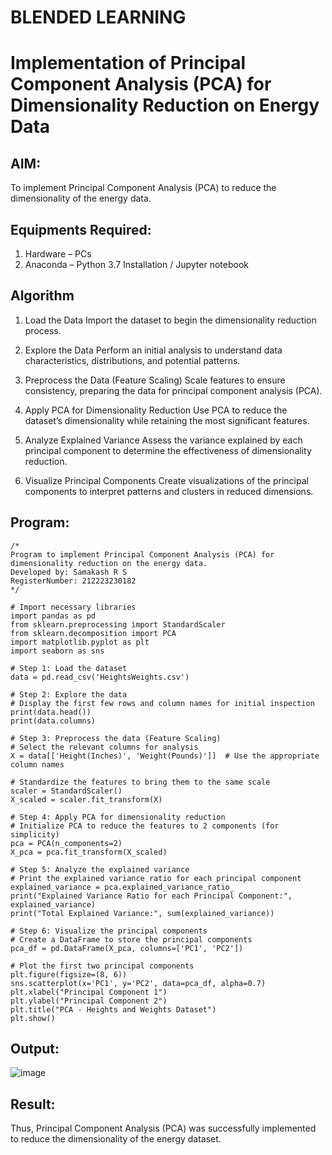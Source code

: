 # BLENDED LEARNING
# Implementation of Principal Component Analysis (PCA) for Dimensionality Reduction on Energy Data

## AIM:
To implement Principal Component Analysis (PCA) to reduce the dimensionality of the energy data.

## Equipments Required:
1. Hardware – PCs
2. Anaconda – Python 3.7 Installation / Jupyter notebook

## Algorithm
1. Load the Data
Import the dataset to begin the dimensionality reduction process.

2. Explore the Data
Perform an initial analysis to understand data characteristics, distributions, and potential patterns.

3. Preprocess the Data (Feature Scaling)
Scale features to ensure consistency, preparing the data for principal component analysis (PCA).

4. Apply PCA for Dimensionality Reduction
Use PCA to reduce the dataset’s dimensionality while retaining the most significant features.

5. Analyze Explained Variance
Assess the variance explained by each principal component to determine the effectiveness of dimensionality reduction.

6. Visualize Principal Components
Create visualizations of the principal components to interpret patterns and clusters in reduced dimensions.

## Program:
```
/*
Program to implement Principal Component Analysis (PCA) for dimensionality reduction on the energy data.
Developed by: Samakash R S
RegisterNumber: 212223230182
*/

# Import necessary libraries
import pandas as pd
from sklearn.preprocessing import StandardScaler
from sklearn.decomposition import PCA
import matplotlib.pyplot as plt
import seaborn as sns

# Step 1: Load the dataset 
data = pd.read_csv('HeightsWeights.csv')

# Step 2: Explore the data
# Display the first few rows and column names for initial inspection
print(data.head())
print(data.columns)

# Step 3: Preprocess the data (Feature Scaling)
# Select the relevant columns for analysis
X = data[['Height(Inches)', 'Weight(Pounds)']]  # Use the appropriate column names

# Standardize the features to bring them to the same scale
scaler = StandardScaler()
X_scaled = scaler.fit_transform(X)

# Step 4: Apply PCA for dimensionality reduction
# Initialize PCA to reduce the features to 2 components (for simplicity)
pca = PCA(n_components=2)
X_pca = pca.fit_transform(X_scaled)

# Step 5: Analyze the explained variance
# Print the explained variance ratio for each principal component
explained_variance = pca.explained_variance_ratio_
print("Explained Variance Ratio for each Principal Component:", explained_variance)
print("Total Explained Variance:", sum(explained_variance))

# Step 6: Visualize the principal components
# Create a DataFrame to store the principal components
pca_df = pd.DataFrame(X_pca, columns=['PC1', 'PC2'])

# Plot the first two principal components
plt.figure(figsize=(8, 6))
sns.scatterplot(x='PC1', y='PC2', data=pca_df, alpha=0.7)
plt.xlabel("Principal Component 1")
plt.ylabel("Principal Component 2")
plt.title("PCA - Heights and Weights Dataset")
plt.show()
```

## Output:
![image](https://github.com/user-attachments/assets/0e20e2ed-950c-496b-9b1b-b55c80aa43af)

## Result:
Thus, Principal Component Analysis (PCA) was successfully implemented to reduce the dimensionality of the energy dataset.

